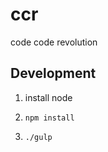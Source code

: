 ccr
===

code code revolution

Development
-----------

1. install node

2. `npm install`

3. `./gulp`


